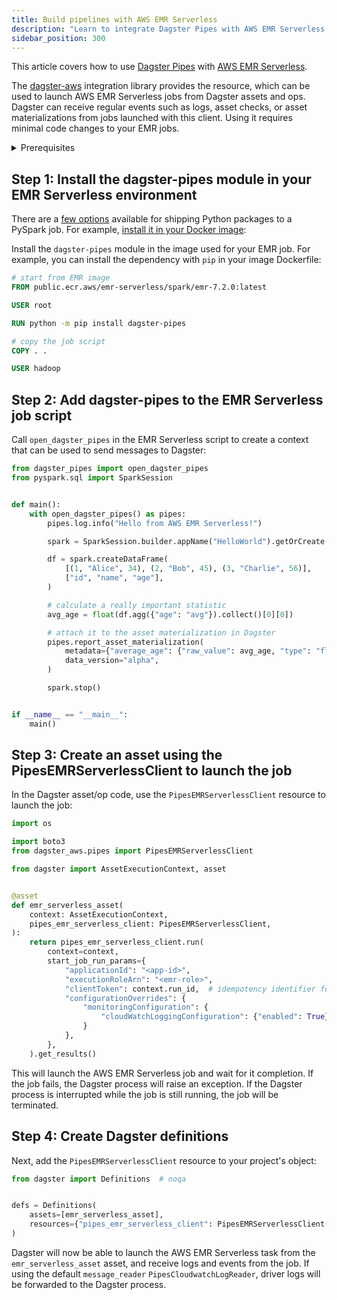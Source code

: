 ```yaml
---
title: Build pipelines with AWS EMR Serverless
description: "Learn to integrate Dagster Pipes with AWS EMR Serverless to launch external code from Dagster assets."
sidebar_position: 300
---
```


This article covers how to use [Dagster Pipes](/guides/build/external-pipelines/) with [AWS EMR Serverless](https://aws.amazon.com/emr-serverless/).

The [dagster-aws](/api/python-api/libraries/dagster-aws) integration library provides the <PyObject section="libraries" object="PipesEMRServerlessClient" module="dagster_aws.pipes" /> resource, which can be used to launch AWS EMR Serverless jobs from Dagster assets and ops. Dagster can receive regular events such as logs, asset checks, or asset materializations from jobs launched with this client. Using it requires minimal code changes to your EMR jobs.


<details>
  <summary>Prerequisites</summary>

    - **In the Dagster environment**, you'll need to:

    - Install the following packages:

        ```shell
        pip install dagster dagster-webserver dagster-aws
        ```

        Refer to the [Dagster installation guide](/getting-started/installation) for more info.

    - **Configure AWS authentication credentials.** If you don't have this set up already, refer to the [boto3 quickstart](https://boto3.amazonaws.com/v1/documentation/api/latest/guide/quickstart.html).

    - **In AWS**, you'll need:

    - An existing AWS account
    - An AWS EMR Serverless job. AWS CloudWatch logging has to be enabled in order to receive logs from the job:

    ```json
    {
        "monitoringConfiguration": {
        "cloudWatchLoggingConfiguration": { "enabled": true }
        }
    }
    ```

</details>

## Step 1: Install the dagster-pipes module in your EMR Serverless environment

There are a [few options](https://docs.aws.amazon.com/emr/latest/EMR-Serverless-UserGuide/using-python-libraries.html) available for shipping Python packages to a PySpark job. For example, [install it in your Docker image](https://docs.aws.amazon.com/emr/latest/EMR-Serverless-UserGuide/application-custom-image.html):

Install the `dagster-pipes` module in the image used for your EMR job. For example, you can install the dependency with `pip` in your image Dockerfile:

```Dockerfile
# start from EMR image
FROM public.ecr.aws/emr-serverless/spark/emr-7.2.0:latest

USER root

RUN python -m pip install dagster-pipes

# copy the job script
COPY . .

USER hadoop
```

## Step 2: Add dagster-pipes to the EMR Serverless job script

Call `open_dagster_pipes` in the EMR Serverless script to create a context that can be used to send messages to Dagster:

```python file=/guides/dagster/dagster_pipes/emr-serverless/script.py
from dagster_pipes import open_dagster_pipes
from pyspark.sql import SparkSession


def main():
    with open_dagster_pipes() as pipes:
        pipes.log.info("Hello from AWS EMR Serverless!")

        spark = SparkSession.builder.appName("HelloWorld").getOrCreate()

        df = spark.createDataFrame(
            [(1, "Alice", 34), (2, "Bob", 45), (3, "Charlie", 56)],
            ["id", "name", "age"],
        )

        # calculate a really important statistic
        avg_age = float(df.agg({"age": "avg"}).collect()[0][0])

        # attach it to the asset materialization in Dagster
        pipes.report_asset_materialization(
            metadata={"average_age": {"raw_value": avg_age, "type": "float"}},
            data_version="alpha",
        )

        spark.stop()


if __name__ == "__main__":
    main()
```

## Step 3: Create an asset using the PipesEMRServerlessClient to launch the job

In the Dagster asset/op code, use the `PipesEMRServerlessClient` resource to launch the job:

```python file=/guides/dagster/dagster_pipes/emr-serverless/dagster_code.py startafter=start_asset_marker endbefore=end_asset_marker
import os

import boto3
from dagster_aws.pipes import PipesEMRServerlessClient

from dagster import AssetExecutionContext, asset


@asset
def emr_serverless_asset(
    context: AssetExecutionContext,
    pipes_emr_serverless_client: PipesEMRServerlessClient,
):
    return pipes_emr_serverless_client.run(
        context=context,
        start_job_run_params={
            "applicationId": "<app-id>",
            "executionRoleArn": "<emr-role>",
            "clientToken": context.run_id,  # idempotency identifier for the job run
            "configurationOverrides": {
                "monitoringConfiguration": {
                    "cloudWatchLoggingConfiguration": {"enabled": True}
                }
            },
        },
    ).get_results()
```

This will launch the AWS EMR Serverless job and wait for it completion. If the job fails, the Dagster process will raise an exception. If the Dagster process is interrupted while the job is still running, the job will be terminated.

## Step 4: Create Dagster definitions

Next, add the `PipesEMRServerlessClient` resource to your project's <PyObject section="definitions" object="Definitions" /> object:

```python file=/guides/dagster/dagster_pipes/emr-serverless/dagster_code.py startafter=start_definitions_marker endbefore=end_definitions_marker
from dagster import Definitions  # noqa


defs = Definitions(
    assets=[emr_serverless_asset],
    resources={"pipes_emr_serverless_client": PipesEMRServerlessClient()},
)
```

Dagster will now be able to launch the AWS EMR Serverless task from the `emr_serverless_asset` asset, and receive logs and events from the job. If using the default `message_reader` `PipesCloudwatchLogReader`, driver logs will be forwarded to the Dagster process.

